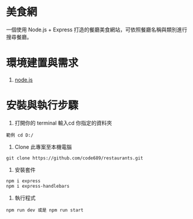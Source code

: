 # 美食網

一個使用 Node.js + Express 打造的餐廳美食網站，可依照餐廳名稱與類別進行搜尋餐廳。

# 環境建置與需求

1. [node.js](https://nodejs.org/dist/v20.11.0/node-v20.11.0-x64.msi)

# 安裝與執行步驟
1. 打開你的 terminal 輸入cd 你指定的資料夾 
```
範例 cd D:/
```
1. Clone 此專案至本機電腦
```
git clone https://github.com/code689/restaurants.git
```
1. 安裝套件
```
npm i express
npm i express-handlebars
```
1. 執行程式
```
npm run dev 或是 npm run start
```
